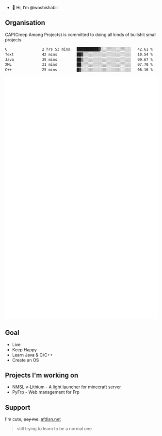 - 👋 Hi, I’m @woshishabii

## Organisation

CAP(Creep Among Projects) is committed to doing all kinds of bullshit small projects.

<!--START_SECTION:waka-->

```txt
C                2 hrs 53 mins   ██████████▓░░░░░░░░░░░░░░   42.61 %
Text             42 mins         ██▓░░░░░░░░░░░░░░░░░░░░░░   10.54 %
Java             39 mins         ██▒░░░░░░░░░░░░░░░░░░░░░░   09.67 %
XML              31 mins         ██░░░░░░░░░░░░░░░░░░░░░░░   07.70 %
C++              25 mins         █▓░░░░░░░░░░░░░░░░░░░░░░░   06.16 %
```

<!--END_SECTION:waka-->

![card](https://github.com/woshishabii/netease-cloud-music-card/blob/main/card.svg)

## Goal
- Live
- Keep Happy
- Learn Java & C/C++
- Create an OS

## Projects I'm working on

- NMSL v-Lithium - A light launcher for minecraft server
- PyFrp - Web management for Frp


## Support
I'm cute, ~~pay me~~.
[afdian.net](https://afdian.net/a/woshishabi)

> still trying to learn to be a normal one

<!---
woshishabii/woshishabii is a ✨ special ✨ repository because its `README.md` (this file) appears on your GitHub profile.
You can click the Preview link to take a look at your changes.
--->
